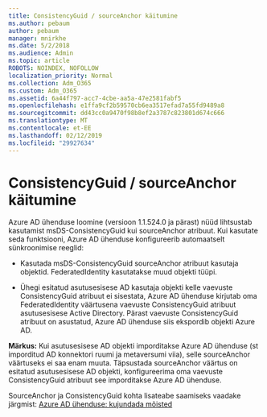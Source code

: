 ```yaml
---
title: ConsistencyGuid / sourceAnchor käitumine
ms.author: pebaum
author: pebaum
manager: mnirkhe
ms.date: 5/2/2018
ms.audience: Admin
ms.topic: article
ROBOTS: NOINDEX, NOFOLLOW
localization_priority: Normal
ms.collection: Adm_O365
ms.custom: Adm_O365
ms.assetid: 6a44f797-acc7-4cbe-aa5a-47e2581fabf5
ms.openlocfilehash: e1ffa9cf2b59570cb6ea3517efad7a55fd9489a8
ms.sourcegitcommit: dd43cc0a9470f98b8ef2a3787c823801d674c666
ms.translationtype: MT
ms.contentlocale: et-EE
ms.lasthandoff: 02/12/2019
ms.locfileid: "29927634"
---
```

# <a name="consistencyguid--sourceanchor-behavior"></a>ConsistencyGuid / sourceAnchor käitumine

Azure AD ühenduse loomine (versioon 1.1.524.0 ja pärast) nüüd lihtsustab kasutamist msDS-ConsistencyGuid kui sourceAnchor atribuut. Kui kasutate seda funktsiooni, Azure AD ühenduse konfigureerib automaatselt sünkroonimise reeglid:
  
- Kasutada msDS-ConsistencyGuid sourceAnchor atribuut kasutaja objektid. FederatedIdentity kasutatakse muud objekti tüüpi.
    
- Ühegi esitatud asutusesisese AD kasutaja objekti kelle vaevuste ConsistencyGuid atribuut ei sisestata, Azure AD ühenduse kirjutab oma FederatedIdentity väärtusena vaevuste ConsistencyGuid atribuut asutusesisese Active Directory. Pärast vaevuste ConsistencyGuid atribuut on asustatud, Azure AD ühenduse siis ekspordib objekti Azure AD.
    
 **Märkus:** Kui asutusesisese AD objekti imporditakse Azure AD ühenduse (st imporditud AD konnektori ruumi ja metaversumi viia), selle sourceAnchor väärtuseks ei saa enam muuta. Täpsustada sourceAnchor väärtus on esitatud asutusesisese AD objekti, konfigureerima oma vaevuste ConsistencyGuid atribuut see imporditakse Azure AD ühenduse. 
  
SourceAnchor ja ConsistencyGuid kohta lisateabe saamiseks vaadake järgmist: [Azure AD ühenduse: kujundada mõisted](https://docs.microsoft.com/azure/active-directory/connect/active-directory-aadconnect-design-concepts)
  

